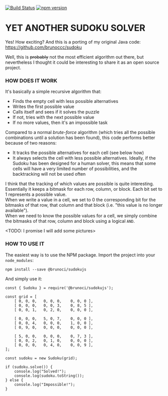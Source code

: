 [![Build Status](https://travis-ci.com/brunoccc/sudokujs.svg?branch=master)](https://travis-ci.com/brunoccc/sudokujs)
[![npm version](https://badge.fury.io/js/%40brunoci%2Fsudokujs.svg)](https://badge.fury.io/js/%40brunoci%2Fsudokujs)

# YET ANOTHER SUDOKU SOLVER

Yes! How exciting? And this is a porting of my original Java code: https://github.com/brunoccc/sudoku

Well, this is ~~probably~~ not the most efficient algorithm out there, but nevertheless I thought it could be interesting to share it as an open source project.

### HOW DOES IT WORK

It's basically a simple recursive algorithm that:

* Finds the empty cell with less possible alternatives
* Writes the first possible value
* Calls itself and sees if it solves the puzzle
* If not, tries with the next possible value
* If no more values, then it's an impossible task

Compared to a normal _brute-force_ algorithm (which tries all the possible combinations until a solution has been found), this code performs better because of two reasons:

* It tracks the possible alternatives for each cell (see below how)
* It always selects the cell with less possible alternatives. Ideally, if the Sudoku has been designed for a human solver, this means that some cells will have a very limited number of possibilities, and the backtracking will not be used often

I think that the tracking of which values are possible is quite interesting. Essentially it keeps a bitmask for each row, column, or block. Each bit set to 1 represents a possible value.  
When we write a value in a cell, we set to 0 the corresponding bit for the bitmasks of that row, that column and that block (i.e. "this value is no longer available").  
When we need to know the possible values for a cell, we simply combine the bitmasks of that row, column and block using a logical `AND`.

<TODO: I promise I will add some pictures>

### HOW TO USE IT

The easiest way is to use the NPM package. Import the project into your `node_modules`:

```
npm install --save @brunoci/sudokujs
```

And simply use it:

```
const { Sudoku } = require('@brunoci/sudokujs');

const grid = [
    [ 0, 0, 0,   0, 0, 0,    0, 0, 0 ],
    [ 0, 0, 0,   0, 0, 3,    0, 8, 5 ],
    [ 0, 0, 1,   0, 2, 0,    0, 0, 0 ],

    [ 0, 0, 0,   5, 0, 7,    0, 0, 0 ],
    [ 0, 0, 4,   0, 0, 0,    1, 0, 0 ],
    [ 0, 9, 0,   0, 0, 0,    0, 0, 0 ],

    [ 5, 0, 0,   0, 0, 0,    0, 7, 3 ],
    [ 0, 0, 2,   0, 1, 0,    0, 0, 0 ],
    [ 0, 0, 0,   0, 4, 0,    0, 0, 9 ],
];

const sudoku = new Sudoku(grid);

if (sudoku.solve()) {
    console.log("Solved!");
    console.log(sudoku.toString());
} else {
    console.log("Impossible!");
}

```




